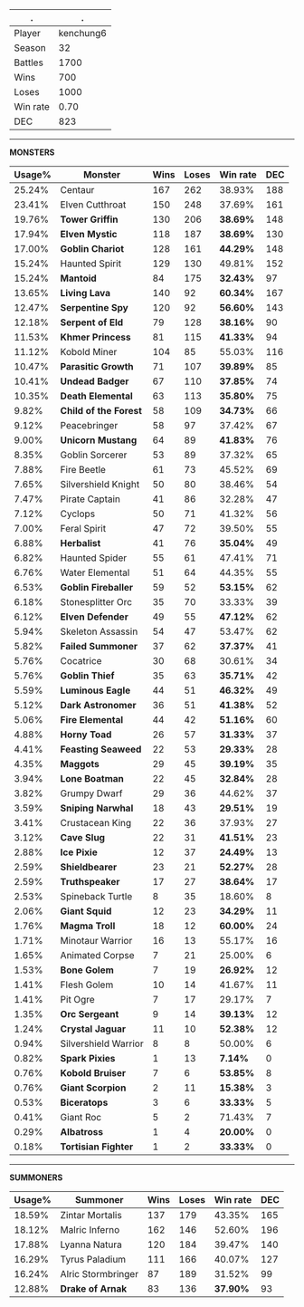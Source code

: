.|.
|-|-
Player|kenchung6
Season|32
Battles|1700
Wins|700
Loses|1000
Win rate|0.70
DEC|823

---
**MONSTERS**

Usage%|Monster|Wins|Loses|Win rate|DEC|
-|-|-|-|-|-|
25.24%|Centaur|167|262|38.93%|188|
23.41%|Elven Cutthroat|150|248|37.69%|161|
19.76%|**Tower Griffin**|130|206|**38.69%**|148|
17.94%|**Elven Mystic**|118|187|**38.69%**|130|
17.00%|**Goblin Chariot**|128|161|**44.29%**|148|
15.24%|Haunted Spirit|129|130|49.81%|152|
15.24%|**Mantoid**|84|175|**32.43%**|97|
13.65%|**Living Lava**|140|92|**60.34%**|167|
12.47%|**Serpentine Spy**|120|92|**56.60%**|143|
12.18%|**Serpent of Eld**|79|128|**38.16%**|90|
11.53%|**Khmer Princess**|81|115|**41.33%**|94|
11.12%|Kobold Miner|104|85|55.03%|116|
10.47%|**Parasitic Growth**|71|107|**39.89%**|85|
10.41%|**Undead Badger**|67|110|**37.85%**|74|
10.35%|**Death Elemental**|63|113|**35.80%**|75|
9.82%|**Child of the Forest**|58|109|**34.73%**|66|
9.12%|Peacebringer|58|97|37.42%|67|
9.00%|**Unicorn Mustang**|64|89|**41.83%**|76|
8.35%|Goblin Sorcerer|53|89|37.32%|65|
7.88%|Fire Beetle|61|73|45.52%|69|
7.65%|Silvershield Knight|50|80|38.46%|54|
7.47%|Pirate Captain|41|86|32.28%|47|
7.12%|Cyclops|50|71|41.32%|56|
7.00%|Feral Spirit|47|72|39.50%|55|
6.88%|**Herbalist**|41|76|**35.04%**|49|
6.82%|Haunted Spider|55|61|47.41%|71|
6.76%|Water Elemental|51|64|44.35%|55|
6.53%|**Goblin Fireballer**|59|52|**53.15%**|62|
6.18%|Stonesplitter Orc|35|70|33.33%|39|
6.12%|**Elven Defender**|49|55|**47.12%**|62|
5.94%|Skeleton Assassin|54|47|53.47%|62|
5.82%|**Failed Summoner**|37|62|**37.37%**|41|
5.76%|Cocatrice|30|68|30.61%|34|
5.76%|**Goblin Thief**|35|63|**35.71%**|42|
5.59%|**Luminous Eagle**|44|51|**46.32%**|49|
5.12%|**Dark Astronomer**|36|51|**41.38%**|52|
5.06%|**Fire Elemental**|44|42|**51.16%**|60|
4.88%|**Horny Toad**|26|57|**31.33%**|37|
4.41%|**Feasting Seaweed**|22|53|**29.33%**|28|
4.35%|**Maggots**|29|45|**39.19%**|35|
3.94%|**Lone Boatman**|22|45|**32.84%**|28|
3.82%|Grumpy Dwarf|29|36|44.62%|37|
3.59%|**Sniping Narwhal**|18|43|**29.51%**|19|
3.41%|Crustacean King|22|36|37.93%|27|
3.12%|**Cave Slug**|22|31|**41.51%**|23|
2.88%|**Ice Pixie**|12|37|**24.49%**|13|
2.59%|**Shieldbearer**|23|21|**52.27%**|28|
2.59%|**Truthspeaker**|17|27|**38.64%**|17|
2.53%|Spineback Turtle|8|35|18.60%|8|
2.06%|**Giant Squid**|12|23|**34.29%**|11|
1.76%|**Magma Troll**|18|12|**60.00%**|24|
1.71%|Minotaur Warrior|16|13|55.17%|16|
1.65%|Animated Corpse|7|21|25.00%|6|
1.53%|**Bone Golem**|7|19|**26.92%**|12|
1.41%|Flesh Golem|10|14|41.67%|11|
1.41%|Pit Ogre|7|17|29.17%|7|
1.35%|**Orc Sergeant**|9|14|**39.13%**|12|
1.24%|**Crystal Jaguar**|11|10|**52.38%**|12|
0.94%|Silvershield Warrior|8|8|50.00%|6|
0.82%|**Spark Pixies**|1|13|**7.14%**|0|
0.76%|**Kobold Bruiser**|7|6|**53.85%**|8|
0.76%|**Giant Scorpion**|2|11|**15.38%**|3|
0.53%|**Biceratops**|3|6|**33.33%**|5|
0.41%|Giant Roc|5|2|71.43%|7|
0.29%|**Albatross**|1|4|**20.00%**|0|
0.18%|**Tortisian Fighter**|1|2|**33.33%**|0|

---
**SUMMONERS**

Usage%|Summoner|Wins|Loses|Win rate|DEC|
-|-|-|-|-|-|
18.59%|Zintar Mortalis|137|179|43.35%|165|
18.12%|Malric Inferno|162|146|52.60%|196|
17.88%|Lyanna Natura|120|184|39.47%|140|
16.29%|Tyrus Paladium|111|166|40.07%|127|
16.24%|Alric Stormbringer|87|189|31.52%|99|
12.88%|**Drake of Arnak**|83|136|**37.90%**|93|

